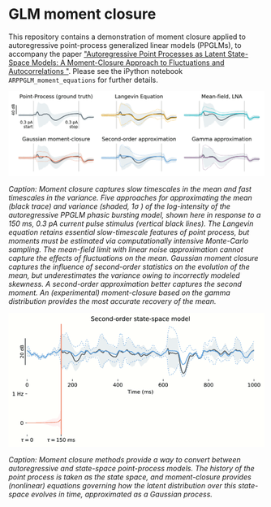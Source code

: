 # GLM moment closure
This repository contains a demonstration of moment closure applied to autoregressive point-process generalized linear models (PPGLMs), to accompany the paper ["Autoregressive Point Processes as Latent State-Space Models: A Moment-Closure Approach to Fluctuations and Autocorrelations "](https://www.mitpressjournals.org/doi/abs/10.1162/neco_a_01121). Please see the iPython notebook `ARPPGLM_moment_equations` for further details. 

![Generated by ARPPGLM_moment_equations_with_gamma_moment_closure.ipynb](./20180808_example_stimulus.png)

*Caption: Moment closure captures slow timescales in the mean and fast timescales in the variance. Five approaches for approximating the mean (black trace) and variance (shaded, 1σ ) of the log-intensity of the autoregressive PPGLM phasic bursting model, shown here in response to a 150 ms, 0.3 pA current pulse stimulus (vertical black lines). The Langevin equation retains essential slow-timescale features of point process, but moments must be estimated via computationally intensive Monte-Carlo sampling. The mean-field limit with linear noise approximation cannot capture the effects of fluctuations on the mean. Gaussian moment closure captures the influence of second-order statistics on the evolution of the mean, but underestimates the variance owing to incorrectly modeled skewness. A second-order approximation better captures the second moment. An (experimental) moment-closure based on the gamma distribution provides the most accurate recovery of the mean.*


![](./ARPPGLM.gif)

*Caption: Moment closure methods provide a way to convert between autoregressive and state-space point-process models. The history of the point process is taken as the state space, and moment-closure provides (nonlinear) equations governing how the latent distribution over this state-space evolves in time, approximated as a Gaussian process.*

